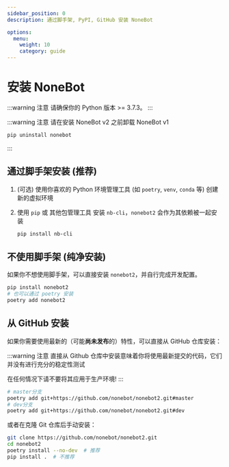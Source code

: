 ```yaml
---
sidebar_position: 0
description: 通过脚手架, PyPI, GitHub 安装 NoneBot

options:
  menu:
    weight: 10
    category: guide
---
```


# 安装 NoneBot

:::warning 注意
请确保你的 Python 版本 >= 3.7.3。
:::

:::warning 注意
请在安装 NoneBot v2 之前卸载 NoneBot v1

```bash
pip uninstall nonebot
```

:::

## 通过脚手架安装 (推荐)

1. (可选) 使用你喜欢的 Python 环境管理工具 (如 `poetry`, `venv`, `conda` 等) 创建新的虚拟环境
2. 使用 `pip` 或 其他包管理工具 安装 `nb-cli`，`nonebot2` 会作为其依赖被一起安装

   ```bash
   pip install nb-cli
   ```

<!-- asciinema for installation -->

## 不使用脚手架 (纯净安装)

如果你不想使用脚手架，可以直接安装 `nonebot2`，并自行完成开发配置。

```bash
pip install nonebot2
# 也可以通过 poetry 安装
poetry add nonebot2
```

## 从 GitHub 安装

如果你需要使用最新的（可能**尚未发布**的）特性，可以直接从 GitHub 仓库安装：

:::warning 注意
直接从 Github 仓库中安装意味着你将使用最新提交的代码，它们并没有进行充分的稳定性测试

在任何情况下请不要将其应用于生产环境!
:::

```bash title="Install From Github"
# master分支
poetry add git+https://github.com/nonebot/nonebot2.git#master
# dev分支
poetry add git+https://github.com/nonebot/nonebot2.git#dev
```

或者在克隆 Git 仓库后手动安装：

```bash
git clone https://github.com/nonebot/nonebot2.git
cd nonebot2
poetry install --no-dev  # 推荐
pip install .  # 不推荐
```

<!-- ## 安装适配器

适配器可以通过 `nb-cli` 在创建项目时根据你的选择自动安装，也可以自行使用 `pip` 安装

```bash
pip install <adapter-name>
```

```bash
# 列出所有的适配器
nb adapter list
```

## 安装插件

插件可以通过 `nb-cli` 进行安装，也可以自行安装并加载插件。

```bash
# 列出所有的插件
nb plugin list
# 搜索插件
nb plugin search <plugin-name>
# 安装插件
nb plugin install <plugin-name>
```

如果急于上线 Bot 或想要使用现成的插件，以下插件可作为参考：

### 官方插件

- [NoneBot-Plugin-Docs](https://github.com/nonebot/nonebot2/tree/master/packages/nonebot-plugin-docs) 离线文档插件
- [NoneBot-Plugin-Test](https://github.com/nonebot/plugin-test) 本地机器人测试前端插件
- [NoneBot-Plugin-APScheduler](https://github.com/nonebot/plugin-apscheduler) 定时任务插件
- [NoneBot-Plugin-LocalStore](https://github.com/nonebot/plugin-localstore) 本地数据文件存储插件
- [NoneBot-Plugin-Sentry](https://github.com/cscs181/QQ-GitHub-Bot/tree/master/src/plugins/nonebot_plugin_sentry) Sentry 在线日志分析插件
- [NoneBot-Plugin-Status](https://github.com/cscs181/QQ-GitHub-Bot/tree/master/src/plugins/nonebot_plugin_status) 服务器状态查看插件

### 其他插件

还有更多的插件在 [这里](/store) 等着你发现～

## 安装开发环境(可选)

NoneBot v2 全程使用 `VSCode` 搭配 `Pylance` 的开发环境进行开发，在严格的类型检查下，NoneBot v2 具有完善的类型设计与声明。

在围绕 NoneBot v2 进行开发时，使用 `VSCode` 搭配 `Pylance` 进行类型检查是非常推荐的。这有利于统一代码风格及避免低级错误的发生。 -->
